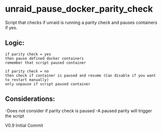 # unraid_pause_docker_parity_check
Script that checks if unraid is running a parity check and pauses containers if yes.

## Logic:
```
if parity check = yes
then pause defined docker containers
remember that script paused container
```
```
if parity check = no
then check if container is paused and resume (Can disable if you want to restart manually)
only unpause if script paused container
```

## Considerations:
-Does not consider if parity check is paused
-A paused parity will trigger the script

V0.9
Initial Commit
